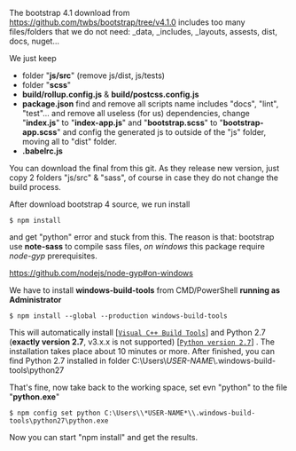 The bootstrap 4.1 download from https://github.com/twbs/bootstrap/tree/v4.1.0 includes too many files/folders that we do not need: \_data, \_includes, \_layouts, assests, dist, docs, nuget... 

We just keep 
* folder "**js/src**" (remove js/dist, js/tests) 
* folder "**scss**"
* **build/rollup.config.js** & **build/postcss.config.js**
* **package.json** find and remove all scripts name includes "docs", "lint", "test"... and remove all useless (for us) dependencies, change "**index.js**" to "**index-app.js**" and "**bootstrap.scss**" to "**bootstrap-app.scss**" and config the generated js to outside of the "js" folder, moving all to "dist" folder.
* **.babelrc.js**

You can download the final from this git. As they release new version, just copy 2 folders "js/src" & "sass", of course in case they do not change the build process.

After download bootstrap 4 source, we run install

``
$ npm install 
``

and get "python" error and stuck from this. The reason is that: bootstrap use **note-sass** to compile sass files, 
*on windows* this package require *node-gyp* prerequisites. 

https://github.com/nodejs/node-gyp#on-windows

We have to install **windows-build-tools** from CMD/PowerShell **running as Administrator**

``
$ npm install --global --production windows-build-tools
``

This will automatically install 
[[`Visual C++ Build Tools`](http://landinghub.visualstudio.com/visual-cpp-build-tools)]
and Python 2.7 (**exactly version 2.7**, v3.x.x is not supported)
[[`Python version 2.7`](https://www.python.org/downloads/)]
. The installation takes place about 10 minutes or more. After finished, you can find Python 2.7 installed in folder
C:\Users\\*USER-NAME*\\.windows-build-tools\python27

That's fine, now take back to the working space, set evn "python" to the file "**python.exe**"

``
$ npm config set python C:\Users\\*USER-NAME*\\.windows-build-tools\python27\python.exe
``

Now you can start "npm install" and get the results.

